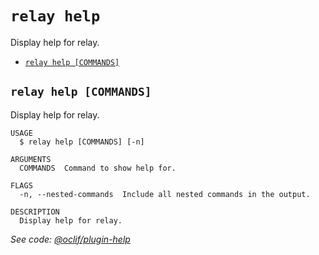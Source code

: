 `relay help`
============

Display help for relay.

* [`relay help [COMMANDS]`](#relay-help-commands)

## `relay help [COMMANDS]`

Display help for relay.

```
USAGE
  $ relay help [COMMANDS] [-n]

ARGUMENTS
  COMMANDS  Command to show help for.

FLAGS
  -n, --nested-commands  Include all nested commands in the output.

DESCRIPTION
  Display help for relay.
```

_See code: [@oclif/plugin-help](https://github.com/oclif/plugin-help/blob/v5.2.1/src/commands/help.ts)_
